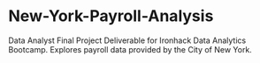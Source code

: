 # New-York-Payroll-Analysis
Data Analyst Final Project Deliverable for Ironhack Data Analytics Bootcamp. Explores payroll data provided by the City of New York. 
